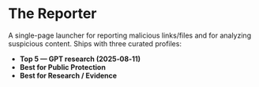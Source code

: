 # The Reporter

A single-page launcher for reporting malicious links/files and for analyzing suspicious content.
Ships with three curated profiles:
- **Top 5 — GPT research (2025‑08‑11)**
- **Best for Public Protection**
- **Best for Research / Evidence**
